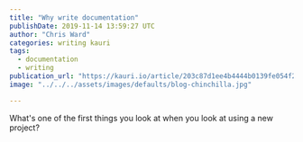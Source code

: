 ```yaml
---
title: "Why write documentation"
publishDate: 2019-11-14 13:59:27 UTC
author: "Chris Ward"
categories: writing kauri
tags:
  - documentation
  - writing
publication_url: "https://kauri.io/article/203c87d1ee4b4444b0139fe054f28607"
image: "../../../assets/images/defaults/blog-chinchilla.jpg"

---
```


What's one of the first things you look at when you look at using a new project?
